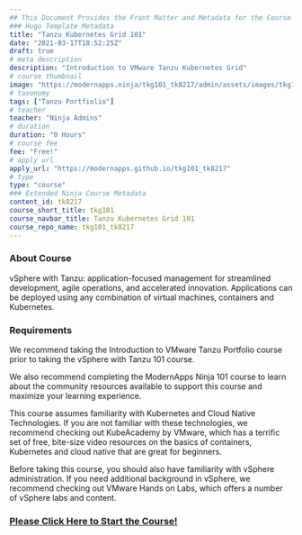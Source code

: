```yaml
---
## This Document Provides the Front Matter and Metadata for the Course Information page used in the modernapps.ninja homepage and the member profile page.
### Hugo Template Metadata
title: "Tanzu Kubernetes Grid 101"
date: "2021-03-17T18:52:25Z"
draft: true
# meta description
description: "Introduction to VMware Tanzu Kubernetes Grid"
# course thumbnail
image: "https://modernapps.ninja/tkg101_tk8217/admin/assets/images/tkg101_tk8217.jpg"
# taxonomy
tags: ["Tanzu Portfiolio"]
# teacher
teacher: "Ninja Admins"
# duration
duration: "0 Hours"
# course fee
fee: "Free!"
# apply url
apply_url: "https://modernapps.github.io/tkg101_tk8217"
# type
type: "course"
### Extended Ninja Course Metadata
content_id: tk8217
course_short_title: tkg101
course_navbar_title: Tanzu Kubernetes Grid 101
course_repo_name: tkg101_tk8217
---  
```

  
  
### About Course

vSphere with Tanzu: application-focused management for streamlined development, agile operations, and accelerated innovation. Applications can be deployed using any combination of virtual machines, containers and Kubernetes.

### Requirements

We recommend taking the Introduction to VMware Tanzu Portfolio course prior to taking the vSphere with Tanzu 101 course.

We also recommend completing the ModernApps Ninja 101 course to learn about the community resources available to support this course and maximize your learning experience.

This course assumes familiarity with Kubernetes and Cloud Native Technologies. If you are not familiar with these technologies, we recommend checking out KubeAcademy by VMware, which has a terrific set of free, bite-size video resources on the basics of containers, Kubernetes and cloud native that are great for beginners.

Before taking this course, you should also have familiarity with vSphere administration. If you need additional background in vSphere, we recommend checking out VMware Hands on Labs, which offers a number of vSphere labs and content.

### [Please Click Here to Start the Course!](https://modernappsninja.github.io/vSphereTanzu101_VT7933/)